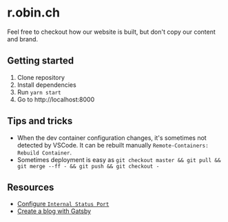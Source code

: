 # r.obin.ch

Feel free to checkout how our website is built, but don't copy our content and brand.

## Getting started

1. Clone repository
1. Install dependencies
1. Run `yarn start`
1. Go to http://localhost:8000

## Tips and tricks

- When the dev container configuration changes, it's sometimes not detected by VSCode. It can be rebuilt manually `Remote-Containers: Rebuild Container`.
- Sometimes deployment is easy as `git checkout master && git pull && git merge --ff - && git push && git checkout -`

## Resources

- [Configure `Internal Status Port`](https://github.com/gatsbyjs/gatsby/pull/25862)
- [Create a blog with Gatsby](https://blog.logrocket.com/creating-a-gatsby-blog-from-scratch/)

